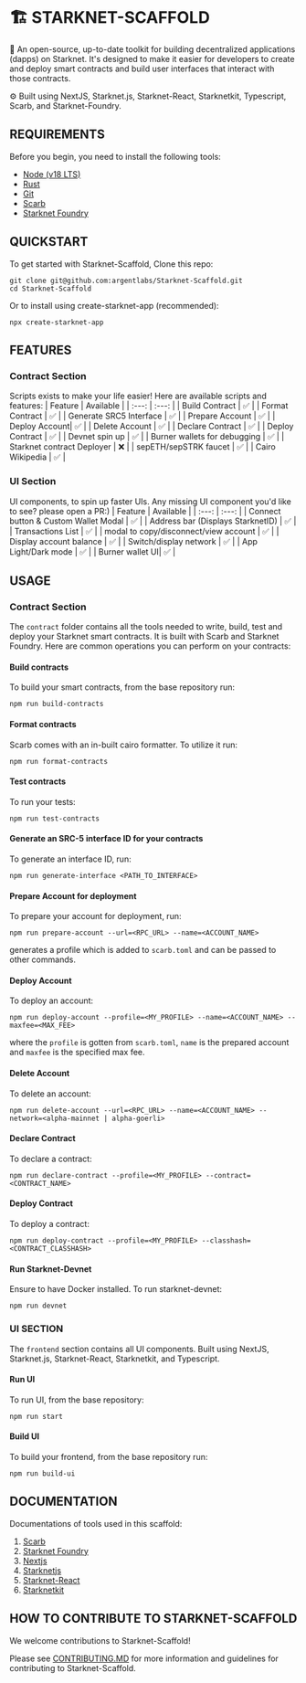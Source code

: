 # 🏗 STARKNET-SCAFFOLD

🧪 An open-source, up-to-date toolkit for building decentralized applications (dapps) on Starknet. It's designed to make it easier for developers to create and deploy smart contracts and build user interfaces that interact with those contracts.

⚙️ Built using NextJS, Starknet.js, Starknet-React, Starknetkit, Typescript, Scarb, and Starknet-Foundry.

## REQUIREMENTS

Before you begin, you need to install the following tools:

- [Node (v18 LTS)](https://nodejs.org/en/download/)
- [Rust](https://www.rust-lang.org/tools/install)
- [Git](https://git-scm.com/downloads)
- [Scarb](https://docs.swmansion.com/scarb/docs.html)
- [Starknet Foundry](https://foundry-rs.github.io/starknet-foundry/)

## QUICKSTART

To get started with Starknet-Scaffold, Clone this repo:

```
git clone git@github.com:argentlabs/Starknet-Scaffold.git
cd Starknet-Scaffold
```

Or to install using create-starknet-app (recommended):

```
npx create-starknet-app
```

## FEATURES

### Contract Section

Scripts exists to make your life easier! Here are available scripts and features:
| Feature | Available |
| :---: | :---: |
| Build Contract | ✅ |
| Format Contract | ✅ |
| Generate SRC5 Interface | ✅ |
| Prepare Account | ✅ |
| Deploy Account| ✅ |
| Delete Account | ✅ |
| Declare Contract | ✅ |
| Deploy Contract | ✅ |
| Devnet spin up | ✅ |
| Burner wallets for debugging | ✅ |
| Starknet contract Deployer | ❌ |
| sepETH/sepSTRK faucet | ✅ |
| Cairo Wikipedia | ✅ |

### UI Section

UI components, to spin up faster UIs. Any missing UI component you'd like to see? please open a PR:)
| Feature | Available |
| :---: | :---: |
| Connect button & Custom Wallet Modal | ✅ |
| Address bar (Displays StarknetID) | ✅ |
| Transactions List | ✅ |
| modal to copy/disconnect/view account | ✅ |
| Display account balance | ✅ |
| Switch/display network | ✅ |
| App Light/Dark mode | ✅ |
| Burner wallet UI| ✅ |

## USAGE

### Contract Section

The `contract` folder contains all the tools needed to write, build, test and deploy your Starknet smart contracts. It is built with Scarb and Starknet Foundry. Here are common operations you can perform on your contracts:

#### Build contracts

To build your smart contracts, from the base repository run:

```
npm run build-contracts
```

#### Format contracts

Scarb comes with an in-built cairo formatter. To utilize it run:

```
npm run format-contracts
```

#### Test contracts

To run your tests:

```
npm run test-contracts
```

#### Generate an SRC-5 interface ID for your contracts

To generate an interface ID, run:

```
npm run generate-interface <PATH_TO_INTERFACE>
```

#### Prepare Account for deployment

To prepare your account for deployment, run:

```
npm run prepare-account --url=<RPC_URL> --name=<ACCOUNT_NAME>
```

generates a profile which is added to `scarb.toml` and can be passed to other commands.

#### Deploy Account

To deploy an account:

```
npm run deploy-account --profile=<MY_PROFILE> --name=<ACCOUNT_NAME> --maxfee=<MAX_FEE>
```

where the `profile` is gotten from `scarb.toml`, `name` is the prepared account and `maxfee` is the specified max fee.

#### Delete Account

To delete an account:

```
npm run delete-account --url=<RPC_URL> --name=<ACCOUNT_NAME> --network=<alpha-mainnet | alpha-goerli>
```

#### Declare Contract

To declare a contract:

```
npm run declare-contract --profile=<MY_PROFILE> --contract=<CONTRACT_NAME>
```

#### Deploy Contract

To deploy a contract:

```
npm run deploy-contract --profile=<MY_PROFILE> --classhash=<CONTRACT_CLASSHASH>
```

#### Run Starknet-Devnet

Ensure to have Docker installed. To run starknet-devnet:

```
npm run devnet
```

### UI SECTION

The `frontend` section contains all UI components. Built using NextJS, Starknet.js, Starknet-React, Starknetkit, and Typescript.

#### Run UI

To run UI, from the base repository:

```
npm run start
```

#### Build UI

To build your frontend, from the base repository run:

```
npm run build-ui
```

## DOCUMENTATION

Documentations of tools used in this scaffold:

1. [Scarb](https://docs.swmansion.com/scarb/docs.html)
2. [Starknet Foundry](https://foundry-rs.github.io/starknet-foundry/index.html)
3. [Nextjs](https://nextjs.org/docs)
4. [Starknetjs](https://www.starknetjs.com/docs/API/)
5. [Starknet-React](https://starknet-react.com/docs/getting-started)
6. [Starknetkit](https://www.starknetkit.com/docs/getting-started)

## HOW TO CONTRIBUTE TO STARKNET-SCAFFOLD

We welcome contributions to Starknet-Scaffold!

Please see [CONTRIBUTING.MD](https://github.com/argentlabs/Starknet-Scaffold/blob/main/CONTRIBUTING.md) for more information and guidelines for contributing to Starknet-Scaffold.
